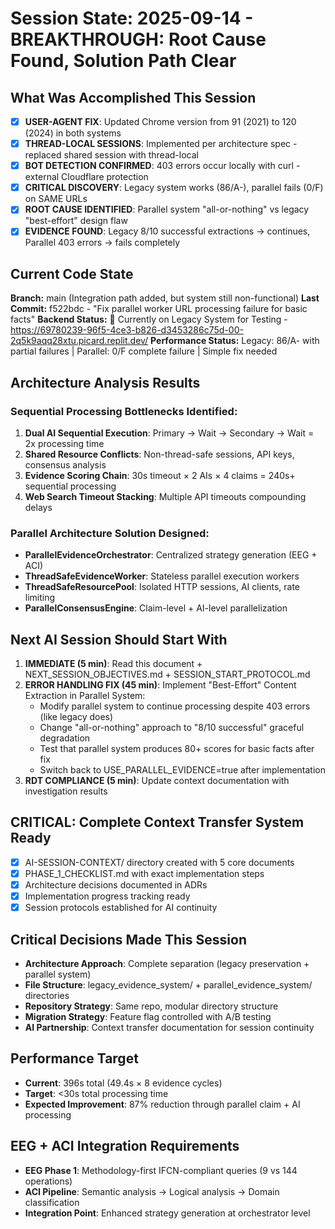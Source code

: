# Session State: 2025-09-14 - BREAKTHROUGH: Root Cause Found, Solution Path Clear

## What Was Accomplished This Session
- [x] **USER-AGENT FIX**: Updated Chrome version from 91 (2021) to 120 (2024) in both systems
- [x] **THREAD-LOCAL SESSIONS**: Implemented per architecture spec - replaced shared session with thread-local
- [x] **BOT DETECTION CONFIRMED**: 403 errors occur locally with curl - external Cloudflare protection
- [x] **CRITICAL DISCOVERY**: Legacy system works (86/A-), parallel fails (0/F) on SAME URLs
- [x] **ROOT CAUSE IDENTIFIED**: Parallel system "all-or-nothing" vs legacy "best-effort" design flaw
- [x] **EVIDENCE FOUND**: Legacy 8/10 successful extractions → continues, Parallel 403 errors → fails completely

## Current Code State
**Branch:** main (Integration path added, but system still non-functional)
**Last Commit:** f522bdc - "Fix parallel worker URL processing failure for basic facts"
**Backend Status:** 🔄 Currently on Legacy System for Testing - https://69780239-96f5-4ce3-b826-d3453286c75d-00-2q5k9aqq28xtu.picard.replit.dev/
**Performance Status:** Legacy: 86/A- with partial failures | Parallel: 0/F complete failure | Simple fix needed

## Architecture Analysis Results
### Sequential Processing Bottlenecks Identified:
1. **Dual AI Sequential Execution**: Primary → Wait → Secondary → Wait = 2x processing time
2. **Shared Resource Conflicts**: Non-thread-safe sessions, API keys, consensus analysis
3. **Evidence Scoring Chain**: 30s timeout × 2 AIs × 4 claims = 240s+ sequential processing
4. **Web Search Timeout Stacking**: Multiple API timeouts compounding delays

### Parallel Architecture Solution Designed:
- **ParallelEvidenceOrchestrator**: Centralized strategy generation (EEG + ACI)
- **ThreadSafeEvidenceWorker**: Stateless parallel execution workers
- **ThreadSafeResourcePool**: Isolated HTTP sessions, AI clients, rate limiting
- **ParallelConsensusEngine**: Claim-level + AI-level parallelization

## Next AI Session Should Start With
1. **IMMEDIATE (5 min)**: Read this document + NEXT_SESSION_OBJECTIVES.md + SESSION_START_PROTOCOL.md
2. **ERROR HANDLING FIX (45 min)**: Implement "Best-Effort" Content Extraction in Parallel System:
   - Modify parallel system to continue processing despite 403 errors (like legacy does)
   - Change "all-or-nothing" approach to "8/10 successful" graceful degradation
   - Test that parallel system produces 80+ scores for basic facts after fix
   - Switch back to USE_PARALLEL_EVIDENCE=true after implementation
3. **RDT COMPLIANCE (5 min)**: Update context documentation with investigation results

## CRITICAL: Complete Context Transfer System Ready
- [x] AI-SESSION-CONTEXT/ directory created with 5 core documents
- [x] PHASE_1_CHECKLIST.md with exact implementation steps
- [x] Architecture decisions documented in ADRs
- [x] Implementation progress tracking ready
- [x] Session protocols established for AI continuity

## Critical Decisions Made This Session
- **Architecture Approach**: Complete separation (legacy preservation + parallel system)
- **File Structure**: legacy_evidence_system/ + parallel_evidence_system/ directories
- **Repository Strategy**: Same repo, modular directory structure
- **Migration Strategy**: Feature flag controlled with A/B testing
- **AI Partnership**: Context transfer documentation for session continuity

## Performance Target
- **Current**: 396s total (49.4s × 8 evidence cycles)
- **Target**: <30s total processing time
- **Expected Improvement**: 87% reduction through parallel claim + AI processing

## EEG + ACI Integration Requirements
- **EEG Phase 1**: Methodology-first IFCN-compliant queries (9 vs 144 operations)
- **ACI Pipeline**: Semantic analysis → Logical analysis → Domain classification
- **Integration Point**: Enhanced strategy generation at orchestrator level